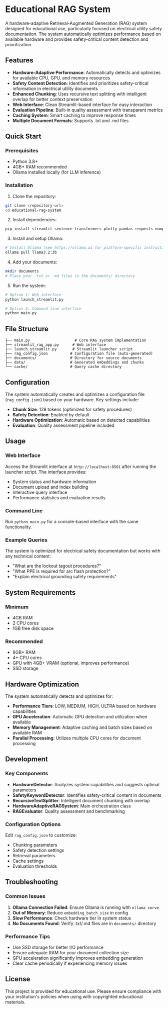 # Educational RAG System

A hardware-adaptive Retrieval-Augmented Generation (RAG) system designed for educational use, particularly focused on electrical utility safety documentation. The system automatically optimizes performance based on available hardware and provides safety-critical content detection and prioritization.

## Features

- **Hardware-Adaptive Performance**: Automatically detects and optimizes for available CPU, GPU, and memory resources
- **Safety Content Detection**: Identifies and prioritizes safety-critical information in electrical utility documents
- **Enhanced Chunking**: Uses recursive text splitting with intelligent overlap for better context preservation
- **Web Interface**: Clean Streamlit-based interface for easy interaction
- **Evaluation Pipeline**: Built-in quality assessment with transparent metrics
- **Caching System**: Smart caching to improve response times
- **Multiple Document Formats**: Supports .txt and .md files

## Quick Start

### Prerequisites

- Python 3.8+
- 4GB+ RAM recommended
- Ollama installed locally (for LLM inference)

### Installation

1. Clone the repository:
```bash
git clone <repository-url>
cd educational-rag-system
```

2. Install dependencies:
```bash
pip install streamlit sentence-transformers plotly pandas requests numpy psutil
```

3. Install and setup Ollama:
```bash
# Install Ollama (see https://ollama.ai for platform-specific instructions)
ollama pull llama3.2:3b
```

4. Add your documents:
```bash
mkdir documents
# Place your .txt or .md files in the documents/ directory
```

5. Run the system:
```bash
# Option 1: Web interface
python launch_streamlit.py

# Option 2: Command line interface
python main.py
```

## File Structure

```
├── main.py                    # Core RAG system implementation
├── streamlit_rag_app.py      # Web interface
├── launch_streamlit.py       # Streamlit launcher script
├── rag_config.json          # Configuration file (auto-generated)
├── documents/               # Directory for source documents
├── data/                    # Generated embeddings and chunks
└── cache/                   # Query cache directory
```

## Configuration

The system automatically creates and optimizes a configuration file (`rag_config.json`) based on your hardware. Key settings include:

- **Chunk Size**: 128 tokens (optimized for safety procedures)
- **Safety Detection**: Enabled by default
- **Hardware Optimization**: Automatic based on detected capabilities
- **Evaluation**: Quality assessment pipeline included

## Usage

### Web Interface
Access the Streamlit interface at `http://localhost:8501` after running the launcher script. The interface provides:

- System status and hardware information
- Document upload and index building
- Interactive query interface
- Performance statistics and evaluation results

### Command Line
Run `python main.py` for a console-based interface with the same functionality.

### Example Queries

The system is optimized for electrical safety documentation but works with any technical content:

- "What are the lockout tagout procedures?"
- "What PPE is required for arc flash protection?"
- "Explain electrical grounding safety requirements"

## System Requirements

### Minimum
- 4GB RAM
- 2 CPU cores
- 1GB free disk space

### Recommended
- 8GB+ RAM
- 4+ CPU cores
- GPU with 4GB+ VRAM (optional, improves performance)
- SSD storage

## Hardware Optimization

The system automatically detects and optimizes for:

- **Performance Tiers**: LOW, MEDIUM, HIGH, ULTRA based on hardware capabilities
- **GPU Acceleration**: Automatic GPU detection and utilization when available
- **Memory Management**: Adaptive caching and batch sizes based on available RAM
- **Parallel Processing**: Utilizes multiple CPU cores for document processing

## Development

### Key Components

- **HardwareDetector**: Analyzes system capabilities and suggests optimal parameters
- **SafetyKeywordDetector**: Identifies safety-critical content in documents
- **RecursiveTextSplitter**: Intelligent document chunking with overlap
- **HardwareAdaptiveRAGSystem**: Main orchestration class
- **RAGEvaluator**: Quality assessment and benchmarking

### Configuration Options

Edit `rag_config.json` to customize:

- Chunking parameters
- Safety detection settings
- Retrieval parameters
- Cache settings
- Evaluation thresholds

## Troubleshooting

### Common Issues

1. **Ollama Connection Failed**: Ensure Ollama is running with `ollama serve`
2. **Out of Memory**: Reduce `embedding_batch_size` in config
3. **Slow Performance**: Check hardware tier in system status
4. **No Documents Found**: Verify .txt/.md files are in `documents/` directory

### Performance Tips

- Use SSD storage for better I/O performance
- Ensure adequate RAM for your document collection size
- GPU acceleration significantly improves embedding generation
- Clear cache periodically if experiencing memory issues

## License

This project is provided for educational use. Please ensure compliance with your institution's policies when using with copyrighted educational materials.
